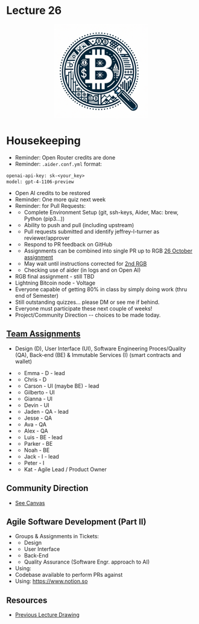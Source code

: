 # Lecture 26

<div align="center">
  <img src="./Tax_transparency_Bitcoin.png" width="250" height="250" />
</div>

# Housekeeping

- Reminder: Open Router credits are done
- Reminder: `.aider.conf.yml` format:
```
openai-api-key: sk-<your_key>
model: gpt-4-1106-preview
```
- Open AI credits to be restored 
- Reminder: One more quiz next week 
- Reminder: for Pull Requests:
- * Complete Environment Setup (git, ssh-keys, Aider, Mac: brew, Python (pip3...))
- * Ability to push and pull (including upstream)
- * Pull requests submitted and identify jeffrey-l-turner as reviewer/approver
- * Respond to PR feedback on GitHub
- * Assignments can be combined into single PR up to RGB [26 October assignment](../assignments/26_Oct_2023.md)
- * May wait until instructions corrected for [2nd RGB](../assignments/31_Oct_2023.md)
- * Checking use of aider (in logs and on Open AI)
- RGB final assignment - still TBD
- Lightning Bitcoin node - Voltage
- Everyone capable of getting 80% in class by simply doing work (thru end of Semester) 
- Still outstanding quizzes... please DM or see me if behind.
- Everyone must participate these next couple of weeks!
- Project/Community Direction -- choices to be made today.

## [Team Assignments](../Dating-DApp/data_ideation.excalidraw)

- Design (D), User Interface (UI), Software Engineering Proces/Quality (QA), Back-end (BE) & Immutable Services (I) (smart contracts and wallet) 
- * Emma - D - lead
- * Chris - D

- * Carson - UI (maybe BE) - lead
- * Gilberto - UI
- * Gianna - UI
- * Devin - UI

- * Jaden - QA - lead
- * Jesse - QA
- * Ava - QA
- * Alex - QA

- * Luis - BE - lead
- * Parker - BE
- * Noah - BE

- * Jack - I - lead
- * Peter - I

- * Kat - Agile Lead / Product Owner

## Community Direction

- [See Canvas](https://discord.com/channels/1146585995765100554/1174772083549536256/1179847272142483588)

## Agile Software Development (Part II)

- Groups & Assignments in Tickets:
- * Design
- * User Interface
- * Back-End
- * Quality Assurance (Software Engr. approach to AI)
- Using: 
- Codebase available to perform PRs against
- Using: https://www.notion.so

## Resources

* [Previous Lecture Drawing](../Dating-DApp/data_ideation.png)
